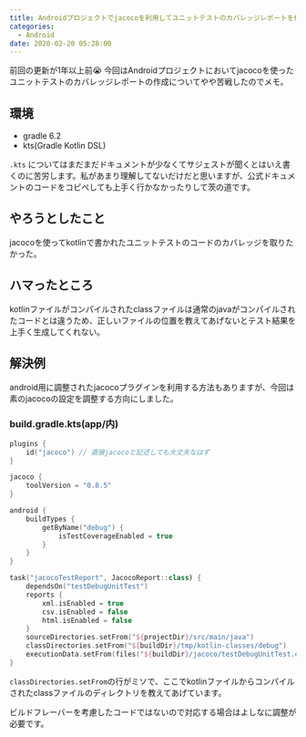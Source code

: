 ```yaml
---
title: Androidプロジェクトでjacocoを利用してユニットテストのカバレッジレポートを作成する
categories:
  - Android
date: 2020-02-20 05:28:00
---
```


前回の更新が1年以上前😭 今回はAndroidプロジェクトにおいてjacocoを使ったユニットテストのカバレッジレポートの作成についてやや苦戦したのでメモ。

<!-- more -->

## 環境
- gradle 6.2
- kts(Gradle Kotlin DSL)

`.kts` についてはまだまだドキュメントが少なくてサジェストが聞くとはいえ書くのに苦労します。私があまり理解してないだけだと思いますが、公式ドキュメントのコードをコピペしても上手く行かなかったりして茨の道です。

## やろうとしたこと
jacocoを使ってkotlinで書かれたユニットテストのコードのカバレッジを取りたかった。

## ハマったところ
kotlinファイルがコンパイルされたclassファイルは通常のjavaがコンパイルされたコードとは違うため、正しいファイルの位置を教えてあげないとテスト結果を上手く生成してくれない。

## 解決例
android用に調整されたjacocoプラグインを利用する方法もありますが、今回は素のjacocoの設定を調整する方向にしました。

### build.gradle.kts(app/内)

```kts
plugins {
    id("jacoco") // 直接jacocoと記述しても大丈夫なはず
}

jacoco {
    toolVersion = "0.8.5"
}

android {
    buildTypes {
        getByName("debug") {
            isTestCoverageEnabled = true
        }
    }
}

task("jacocoTestReport", JacocoReport::class) {
    dependsOn("testDebugUnitTest")
    reports {
        xml.isEnabled = true
        csv.isEnabled = false
        html.isEnabled = false
    }
    sourceDirectories.setFrom("${projectDir}/src/main/java")
    classDirectories.setFrom("${buildDir}/tmp/kotlin-classes/debug")
    executionData.setFrom(files("${buildDir}/jacoco/testDebugUnitTest.exec"))
}
```

`classDirectories.setFrom`の行がミソで、ここでkotlinファイルからコンパイルされたclassファイルのディレクトリを教えてあげています。

ビルドフレーバーを考慮したコードではないので対応する場合はよしなに調整が必要です。

